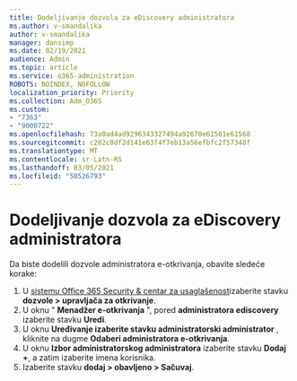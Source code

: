 ```yaml
---
title: Dodeljivanje dozvola za eDiscovery administratora
ms.author: v-smandalika
author: v-smandalika
manager: dansimp
ms.date: 02/19/2021
audience: Admin
ms.topic: article
ms.service: o365-administration
ROBOTS: NOINDEX, NOFOLLOW
localization_priority: Priority
ms.collection: Adm_O365
ms.custom:
- "7363"
- "9000722"
ms.openlocfilehash: 73a0ad4ad9296343327494a92670e61501e61568
ms.sourcegitcommit: c202c0df2d141e63f4f7eb13a56efbfc2f57348f
ms.translationtype: MT
ms.contentlocale: sr-Latn-RS
ms.lasthandoff: 03/05/2021
ms.locfileid: "50526793"
---
```

# <a name="assign-ediscovery-administrator-permissions"></a>Dodeljivanje dozvola za eDiscovery administratora

Da biste dodelili dozvole administratora e-otkrivanja, obavite sledeće korake:

1. U [sistemu Office 365 Security & centar za usaglašenost](https://sip.protection.office.com/)izaberite stavku **dozvole > upravljača za otkrivanje**.
2. U oknu " **Menadžer e-otkrivanja** ", pored **administratora ediscovery** izaberite stavku **Uredi**.
3. U oknu **Uređivanje izaberite stavku administratorski administrator** , kliknite na dugme **Odaberi administratora e-otkrivanja**.
4. U oknu **Izbor administratorskog administratora** izaberite stavku **Dodaj +**, a zatim izaberite imena korisnika.
5. Izaberite stavku **dodaj > obavljeno > Sačuvaj**.